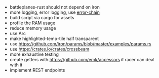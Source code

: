 * battleplanes-rust should not depend on iron
* more logging, error logging, use [error-chain](https://crates.io/crates/error-chain)
* build script via cargo for assets
* profile the RAM usage
* reduce memory usage
* use Arc
* make highlighted-temp-tile half transparent
* use https://github.com/iron/params/blob/master/examples/params.rs
* use https://crates.io/crates/crossbeam
* more exhaustive testing
* create getters with https://github.com/emk/accessors if racer can deal with
  it
* implement REST endpoints
